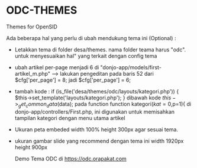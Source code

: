 # ODC-THEMES
Themes for OpenSID

Ada beberapa hal yang perlu di ubah mendukung tema ini (Optional) :
- Letakkan tema di folder desa/themes. nama folder teama harus "odc". untuk menyesuaikan hal" yang terkait dengan config tema
- ubah artikel per-page menjadi 6 di "donjo-app/models/first-artikel_m.php" --> lakukan pengeditan pada baris 52 dari $cfg['per_page'] = 8; jadi $cfg['per_page'] = 6;
- tambah kode :
		if (is_file('desa/themes/odc/layouts/kategori.php')) {
			$this->set_template('layouts/kategori.php');
		}
  dibawah kode $this->_get_common_data($data); pada function function kategori($kat=0,$p=1){ di donjo-app/controllers/First.php,	ini digunakan untuk memisahkan tampilan kategori dengan menu utama artikel
- Ukuran peta embeded width 100% height 300px agar sesuai tema.
- ukuran gambar slide yang recommend dengan tema ini width 1920px height 900px


  Demo Tema ODC di https://odc.orapakat.com
